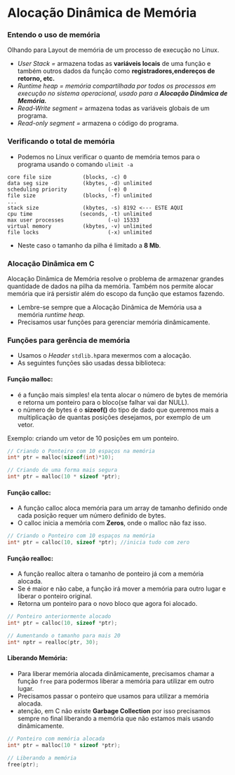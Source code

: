 # Alocação Dinâmica de Memória

### Entendo o uso de memória

Olhando para Layout de memória de um processo de execução no Linux.

* _User Stack =_ armazena todas as **variáveis locais** de uma função e também outros dados da função como **registradores,endereços de retorno, etc.**
* _Runtime heap = memória compartilhada por todos os processos em execução no sistema operacional, usado para a **Alocação Dinâmica de Memória.**_
* _Read-Write segment =_ armazena todas as variáveis globais de um programa.
* _Read-only segment =_ armazena o código do programa.

### Verificando o total de memória

* Podemos no Linux verificar o quanto de memória temos para o programa usando o comando `ulimit -a`

```text
core file size          (blocks, -c) 0
data seg size           (kbytes, -d) unlimited
scheduling priority             (-e) 0
file size               (blocks, -f) unlimited
...
stack size              (kbytes, -s) 8192 <--- ESTE AQUI
cpu time               (seconds, -t) unlimited
max user processes              (-u) 15333
virtual memory          (kbytes, -v) unlimited
file locks                      (-x) unlimited
```

* Neste caso o tamanho da pilha é limitado a **8 Mb**.

### Alocação Dinâmica em C

Alocação Dinâmica de Memória resolve o problema de armazenar grandes quantidade de dados na pilha da memória. Também nos permite alocar memória que irá persistir além do escopo da função que estamos fazendo.

* Lembre-se sempre que a Alocação Dinâmica de Memória usa a memória _runtime heap._
* Precisamos usar funções para gerenciar memória dinâmicamente.

### Funções para gerência de memória

* Usamos o _Header_ `stdlib.h`para mexermos com a alocação.
* As seguintes funções são usadas dessa biblioteca:

#### Função malloc:

* é a função mais simples! ela tenta alocar o número de bytes de memória e retorna um ponteiro para o bloco\(se falhar vai dar NULL\).
* o número de bytes é o **sizeof\(\)** do tipo de dado que queremos mais a multiplicação de quantas posições desejamos, por exemplo de um vetor.

Exemplo: criando um vetor de 10 posições em um ponteiro.

```c
// Criando o Ponteiro com 10 espaços na memória
int* ptr = malloc(sizeof(int)*10);

// Criando de uma forma mais segura
int* ptr = malloc(10 * sizeof *ptr);
```

#### Função calloc:

* A função calloc aloca memória para um array de tamanho definido onde cada posição requer um número definido de bytes.
* O calloc inicia a memória com **Zeros**, onde o malloc não faz isso.

```c
// Criando o Ponteiro com 10 espaços na memória
int* ptr = calloc(10, sizeof *ptr); //inicia tudo com zero
```

#### Função realloc:

* A função realloc altera o tamanho de ponteiro já com a memória alocada.
* Se é maior e não cabe, a função irá mover a memória para outro lugar e liberar o ponteiro original.
* Retorna um ponteiro para o novo bloco que agora foi alocado.

```c
// Ponteiro anteriormente alocado
int* ptr = calloc(10, sizeof *ptr);

// Aumentando o tamanho para mais 20
int* nptr = realloc(ptr, 30);
```

#### Liberando Memória:

* Para liberar memória alocada dinâmicamente, precisamos chamar a função `free` para podermos liberar a memória para utilizar em outro lugar.
* Precisamos passar o ponteiro que usamos para utilizar a memória alocada.
* atenção, em C não existe **Garbage Collection** por isso precisamos sempre no final liberando a memória que não estamos mais usando dinâmicamente.

```c
// Ponteiro com memória alocada
int* ptr = malloc(10 * sizeof *ptr);

// Liberando a memória
free(ptr);
```

